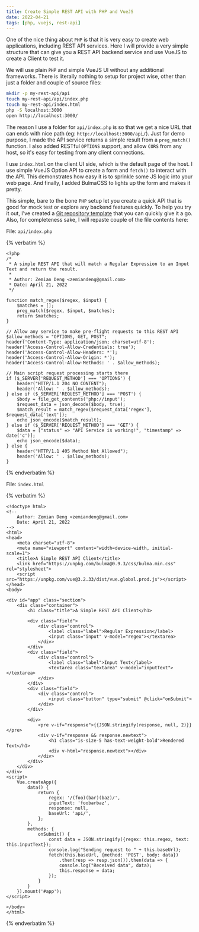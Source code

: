 ```yaml
---
title: Create Simple REST API with PHP and VueJS
date: 2022-04-21
tags: [php, vuejs, rest-api]
---
```


One of the nice thing about `PHP` is that it is very easy to create web applications, including REST API services. Here I will provide a very simple structure that can give you a REST API backend service and use VueJS to create a Client to test it.

We will use plain `PHP` and simple VueJS UI without any additional frameworks. There is literally nothing to setup for project wise, other than just a folder and couple of source files:

```bash
mkdir -p my-rest-api/api
touch my-rest-api/api/index.php
touch my-rest-api/index.html
php -S localhost:3000
open http://localhost:3000/
```

The reason I use a folder for `api/index.php` is so that we get a nice URL that can ends with nice path (eg: `http://localhost:3000/api/`). Just for demo purpose, I made the API service returns a simple result from a `preg_match()` function. I also added RESTful `OPTIONS` support, and allow `CORS` from any host, so it's easy for testing from any client connections.

I use `index.html` on the client UI side, which is the default page of the host. I use simple VueJS Option API to create a form and `fetch()` to interact with the API. This demonstrates how easy it is to sprinkle some JS logic into your web page. And finally, I added BulmaCSS to lights up the form and makes it pretty.

This simple, bare to the bone `PHP` setup let you create a quick API that is good for mock test or explore any backend features quickly. To help you try it out, I've created a [Git repository template](https://github.com/zemian/my-rest-api) that you can quickly give it a go. Also, for completeness sake, I will repaste couple of the file contents here:

File: `api/index.php`

{% verbatim %}
```
<?php
/*
 * A simple REST API that will match a Regular Expression to an Input Text and return the result.
 *
 * Author: Zemian Deng <zemiandeng@gmail.com>
 * Date: April 21, 2022
 */

function match_regex($regex, $input) {
    $matches = [];
    preg_match($regex, $input, $matches);
    return $matches;
}

// Allow any service to make pre-flight requests to this REST API
$allow_methods = "OPTIONS, GET, POST";
header('Content-Type: application/json; charset=utf-8');
header('Access-Control-Allow-Credentials: true');
header('Access-Control-Allow-Headers: *');
header('Access-Control-Allow-Origin: *');
header('Access-Control-Allow-Methods: ' . $allow_methods);

// Main script request processing starts there
if ($_SERVER['REQUEST_METHOD'] === 'OPTIONS') {
    header("HTTP/1.1 204 NO CONTENT");
    header('Allow: ' . $allow_methods);
} else if ($_SERVER['REQUEST_METHOD'] === 'POST') {
    $body = file_get_contents('php://input');
    $request_data = json_decode($body, true);
    $match_result = match_regex($request_data['regex'], $request_data['text']);
    echo json_encode($match_result);
} else if ($_SERVER['REQUEST_METHOD'] === 'GET') {
    $data = ["status" => "API Service is working!", "timestamp" => date('c')];
    echo json_encode($data);
} else {
    header("HTTP/1.1 405 Method Not Allowed");
    header('Allow: ' . $allow_methods);
}
```
{% endverbatim %}

File: `index.html`

{% verbatim %}
```
<!doctype html>
<!--
    Author: Zemian Deng <zemiandeng@gmail.com>
    Date: April 21, 2022
-->
<html>
<head>
    <meta charset="utf-8">
    <meta name="viewport" content="width=device-width, initial-scale=1">
    <title>A Simple REST API Client</title>
    <link href="https://unpkg.com/bulma@0.9.3/css/bulma.min.css" rel="stylesheet">
    <script src="https://unpkg.com/vue@3.2.33/dist/vue.global.prod.js"></script>
</head>
<body>

<div id="app" class="section">
    <div class="container">
        <h1 class="title">A Simple REST API Client</h1>

        <div class="field">
            <div class="control">
                <label class="label">Regular Expression</label>
                <input class="input" v-model="regex"></textarea>
            </div>
        </div>
        <div class="field">
            <div class="control">
                <label class="label">Input Text</label>
                <textarea class="textarea" v-model="inputText"></textarea>
            </div>
        </div>
        <div class="field">
            <div class="control">
                <input class="button" type="submit" @click="onSubmit">
            </div>
        </div>

        <div>
            <pre v-if="response">{{JSON.stringify(response, null, 2)}}</pre>
            <div v-if="response && response.newtext">
                <h1 class="is-size-5 has-text-weight-bold">Rendered Text</h1>
                <div v-html="response.newtext"></div>
            </div>
        </div>
    </div>
</div>
<script>
    Vue.createApp({
        data() {
            return {
                regex: '/(foo)(bar)(baz)/',
                inputText: 'foobarbaz',
                response: null,
                baseUrl: 'api/',
            };
        },
        methods: {
            onSubmit() {
                const data = JSON.stringify({regex: this.regex, text: this.inputText});
                console.log("Sending request to " + this.baseUrl);
                fetch(this.baseUrl, {method: 'POST', body: data})
                    .then(resp => resp.json()).then(data => {
                    console.log("Received data", data);
                    this.response = data;
                });
            }
        }
    }).mount('#app');
</script>

</body>
</html>
```
{% endverbatim %}
